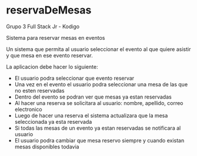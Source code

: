 # reservaDeMesas
Grupo 3 Full Stack Jr - Kodigo

Sistema para reservar mesas en eventos

Un sistema que permita al usuario seleccionar el evento al que quiere asistir y que mesa en ese evento reservar.

La aplicacion debe hacer lo siguiente:

- El usuario podra seleccionar que evento reservar
- Una vez en el evento el usuario podra seleccionar una mesa de las que no esten reservadas
- Dentro del evento se podran ver que mesas ya estan reservadas
- Al hacer una reserva se solicitara al usuario: nombre, apellido, correo electronico
- Luego de hacer una reserva el sistema actualizara que la mesa seleccionada ya esta reservada
- Si todas las mesas de un evento ya estan reservadas se notificara al usuario
- El usuario podra cambiar que mesa reservo siempre y cuando existan mesas disponibles todavia
